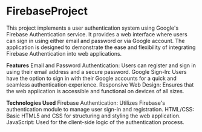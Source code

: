 # FirebaseProject
This project implements a user authentication system using Google's Firebase Authentication service. 
It provides a web interface where users can sign in using either email and password or via Google account. The application is designed to demonstrate the ease and flexibility of integrating Firebase Authentication into web applications.

**Features**
Email and Password Authentication: Users can register and sign in using their email address and a secure password.
Google Sign-In: Users have the option to sign in with their Google accounts for a quick and seamless authentication experience.
Responsive Web Design: Ensures that the web application is accessible and functional on devices of all sizes.

**Technologies Used**
Firebase Authentication: Utilizes Firebase's authentication module to manage user sign-in and registration.
HTML/CSS: Basic HTML5 and CSS for structuring and styling the web application.
JavaScript: Used for the client-side logic of the authentication process.
